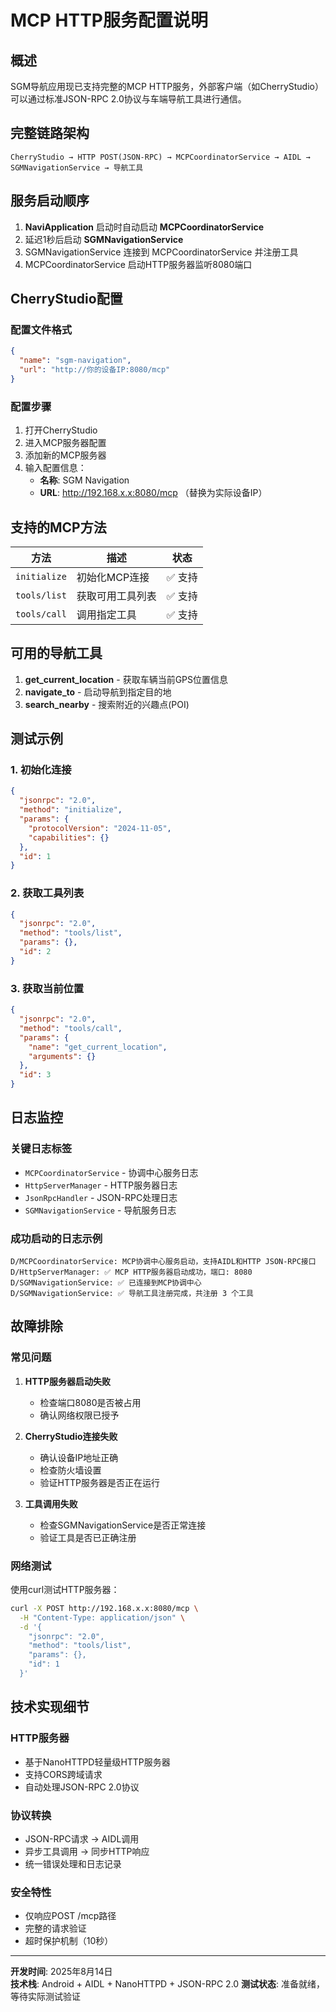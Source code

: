 # MCP HTTP服务配置说明

## 概述

SGM导航应用现已支持完整的MCP HTTP服务，外部客户端（如CherryStudio）可以通过标准JSON-RPC 2.0协议与车端导航工具进行通信。

## 完整链路架构

```
CherryStudio → HTTP POST(JSON-RPC) → MCPCoordinatorService → AIDL → SGMNavigationService → 导航工具
```

## 服务启动顺序

1. **NaviApplication** 启动时自动启动 **MCPCoordinatorService**
2. 延迟1秒后启动 **SGMNavigationService** 
3. SGMNavigationService 连接到 MCPCoordinatorService 并注册工具
4. MCPCoordinatorService 启动HTTP服务器监听8080端口

## CherryStudio配置

### 配置文件格式
```json
{
  "name": "sgm-navigation",
  "url": "http://你的设备IP:8080/mcp"
}
```

### 配置步骤
1. 打开CherryStudio
2. 进入MCP服务器配置
3. 添加新的MCP服务器
4. 输入配置信息：
   - **名称**: SGM Navigation
   - **URL**: http://192.168.x.x:8080/mcp （替换为实际设备IP）

## 支持的MCP方法

| 方法 | 描述 | 状态 |
|------|------|------|
| `initialize` | 初始化MCP连接 | ✅ 支持 |
| `tools/list` | 获取可用工具列表 | ✅ 支持 |
| `tools/call` | 调用指定工具 | ✅ 支持 |

## 可用的导航工具

1. **get_current_location** - 获取车辆当前GPS位置信息
2. **navigate_to** - 启动导航到指定目的地
3. **search_nearby** - 搜索附近的兴趣点(POI)

## 测试示例

### 1. 初始化连接
```json
{
  "jsonrpc": "2.0",
  "method": "initialize",
  "params": {
    "protocolVersion": "2024-11-05",
    "capabilities": {}
  },
  "id": 1
}
```

### 2. 获取工具列表
```json
{
  "jsonrpc": "2.0",
  "method": "tools/list",
  "params": {},
  "id": 2
}
```

### 3. 获取当前位置
```json
{
  "jsonrpc": "2.0",
  "method": "tools/call",
  "params": {
    "name": "get_current_location",
    "arguments": {}
  },
  "id": 3
}
```

## 日志监控

### 关键日志标签
- `MCPCoordinatorService` - 协调中心服务日志
- `HttpServerManager` - HTTP服务器日志
- `JsonRpcHandler` - JSON-RPC处理日志
- `SGMNavigationService` - 导航服务日志

### 成功启动的日志示例
```
D/MCPCoordinatorService: MCP协调中心服务启动，支持AIDL和HTTP JSON-RPC接口
D/HttpServerManager: ✅ MCP HTTP服务器启动成功，端口: 8080
D/SGMNavigationService: ✅ 已连接到MCP协调中心
D/SGMNavigationService: ✅ 导航工具注册完成，共注册 3 个工具
```

## 故障排除

### 常见问题

1. **HTTP服务器启动失败**
   - 检查端口8080是否被占用
   - 确认网络权限已授予

2. **CherryStudio连接失败**
   - 确认设备IP地址正确
   - 检查防火墙设置
   - 验证HTTP服务器是否正在运行

3. **工具调用失败**
   - 检查SGMNavigationService是否正常连接
   - 验证工具是否已正确注册

### 网络测试

使用curl测试HTTP服务器：
```bash
curl -X POST http://192.168.x.x:8080/mcp \
  -H "Content-Type: application/json" \
  -d '{
    "jsonrpc": "2.0",
    "method": "tools/list",
    "params": {},
    "id": 1
  }'
```

## 技术实现细节

### HTTP服务器
- 基于NanoHTTPD轻量级HTTP服务器
- 支持CORS跨域请求
- 自动处理JSON-RPC 2.0协议

### 协议转换
- JSON-RPC请求 → AIDL调用
- 异步工具调用 → 同步HTTP响应
- 统一错误处理和日志记录

### 安全特性
- 仅响应POST /mcp路径
- 完整的请求验证
- 超时保护机制（10秒）

---

**开发时间**: 2025年8月14日  
**技术栈**: Android + AIDL + NanoHTTPD + JSON-RPC 2.0
**测试状态**: 准备就绪，等待实际测试验证